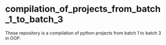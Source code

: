 # compilation_of_projects_from_batch_1_to_batch_3
These repository is a compilation of python projects from batch 1 to batch 3 in OOP.
